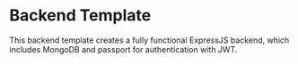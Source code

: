 # Backend Template
This backend template creates a fully functional ExpressJS backend, which includes MongoDB and passport for authentication with JWT.
